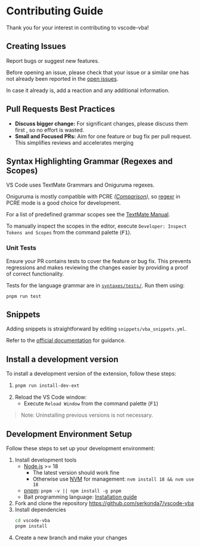 # Contributing Guide
Thank you for your interest in contributing to vscode-vba!


## Creating Issues
Report bugs or suggest new features.

Before opening an issue, please check that your issue or a similar one has not already been reported in the [open issues][issues].

In case it already is, add a reaction and any additional information.


## Pull Requests Best Practices
- **Discuss bigger change:** For significant changes, please discuss them first , so no effort is wasted.
- **Small and Focused PRs:**  Aim for one feature or bug fix per pull request. This simplifies reviews and accelerates merging


## Syntax Highlighting Grammar (Regexes and Scopes)
VS Code uses TextMate Grammars and Oniguruma regexes.

Oniguruma is mostly compatible with PCRE _([Comparison][oniguruma-overview])_,
so [regexr][regexr] in PCRE mode is a good choice for development.

For a list of predefined grammar scopes see the [TextMate Manual][textmate-manual].

To manually inspect the scopes in the editor,
execute `Developer: Inspect Tokens and Scopes` from the command palette (<kbd>F1</kbd>).


### Unit Tests
Ensure your PR contains tests to cover the feature or bug fix.
This prevents regressions and makes reviewing the changes easier by providing a proof of correct functionality.

Tests for the language grammar are in [`syntaxes/tests/`](syntaxes/tests/).
Run them using:
```
pnpm run test
```


## Snippets
Adding snippets is straightforward by editing `snippets/vba_snippets.yml`.

Refer to the [official documentation][docs-snippets] for guidance.


## Install a development version
To install a development version of the extension, follow these steps:
1. ```sh
   pnpm run install-dev-ext
   ```
2. Reload the VS Code window:
   - Execute `Reload Window` from the command palette (<kbd>F1</kbd>)

> Note: Uninstalling previous versions is not necessary.


## Development Environment Setup
Follow these steps to set up your development environment:

1. Install development tools
   - [Node.js](https://nodejs.org/) >= 18
      - The latest version should work fine
      - Otherwise use [NVM][nvm] for management: `nvm install 18 && nvm use 18`
   - [pnpm](https://pnpm.io/): `pnpm -v || npm install -g pnpm`
   - Bait programming language: [Installation guide][bait]
2. Fork and clone the repository https://github.com/serkonda7/vscode-vba
3. Install dependencies
   ```sh
   cd vscode-vba
   pnpm install
   ```
4. Create a new branch and make your changes


<!-- links -->
[issues]: https://github.com/serkonda7/vscode-vba/issues
[oniguruma-overview]: https://rbuckton.github.io/regexp-features/engines/oniguruma.html
[regexr]: https://regexr.com/
[textmate-manual]: https://macromates.com/manual/en/language_grammars#naming_conventions
[docs-snippets]: https://code.visualstudio.com/docs/editor/userdefinedsnippets#_create-your-own-snippets

[nvm]: https://github.com/nvm-sh/nvm
[bait]: https://github.com/bait-lang/bait#installation
